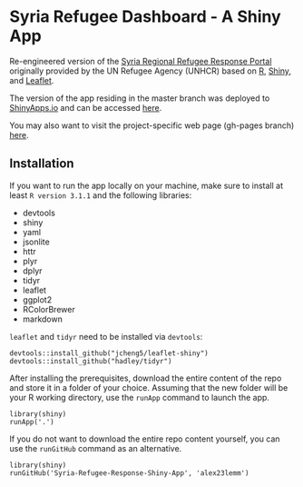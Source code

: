 # Syria Refugee Dashboard - A Shiny App

Re-engineered version of the [Syria Regional Refugee Response Portal](http://data.unhcr.org/syrianrefugees/regional.php) originally provided by the UN Refugee Agency (UNHCR) based on [R](http://www.r-project.org/), [Shiny](http://http://shiny.rstudio.com/), and [Leaflet](http://leafletjs.com/).

The version of the app residing in the master branch was deployed to [ShinyApps.io](https://www.shinyapps.io/) and can be accessed [here](http://bit.ly/1omK3gb).

You may also want to visit the project-specific web page (gh-pages branch) [here](http://alex23lemm.github.io/Syria-Refugee-Response-Shiny-App/).


## Installation

If you want to run the app locally on your machine, make sure to install at least `R version 3.1.1` and the following libraries:

* devtools
* shiny
* yaml
* jsonlite
* httr
* plyr
* dplyr
* tidyr
* leaflet
* ggplot2
* RColorBrewer
* markdown

`leaflet` and `tidyr` need to be installed via `devtools`:

    devtools::install_github("jcheng5/leaflet-shiny")
    devtools::install_github("hadley/tidyr")

After installing the prerequisites, download the entire content of the repo and store it in a folder of your choice. Assuming that the new folder will be your R working directory, use the `runApp` command to launch the app. 

    library(shiny)
    runApp('.')
    
If you do not want to download the entire repo content yourself, you can use the `runGitHub` command as an alternative. 

    library(shiny)
    runGitHub('Syria-Refugee-Response-Shiny-App', 'alex23lemm')
